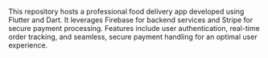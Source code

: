 
This repository hosts a professional food delivery app developed using Flutter and Dart. It leverages Firebase for backend services and Stripe for secure payment processing. Features include user authentication, real-time order tracking, and seamless, secure payment handling for an optimal user experience.
